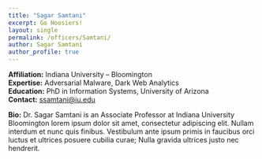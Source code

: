 ```yaml
---
title: "Sagar Samtani"
excerpt: Go Hoosiers!
layout: single
permalink: /officers/Samtani/
author: Sagar Samtani
author_profile: true
---
```


<strong>Affiliation:</strong>  Indiana University – Bloomington
<br>
<strong>Expertise:</strong>  Adversarial Malware, Dark Web Analytics
<br>
<strong>Education:</strong>  PhD in Information Systems, University of Arizona
<br>
<strong>Contact:</strong>  ssamtani@iu.edu
<br>

<strong>Bio:</strong> Dr. Sagar Samtani is an Associate Professor at Indiana University Bloomington lorem ipsum dolor sit amet, consectetur adipiscing elit. Nullam interdum et nunc quis finibus. Vestibulum ante ipsum primis in faucibus orci luctus et ultrices posuere cubilia curae; Nulla gravida ultrices justo nec hendrerit.



